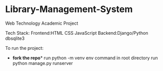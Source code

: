 # Library-Management-System
Web Technology Academic Project 

Tech Stack:
   Frontend:HTML
            CSS
            JavaScript
   Backend:Django/Python
           dbsqlite3
          
To run the project:
* **fork the repo***
run python -m venv env command in root directory
run python manage.py runserver
